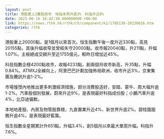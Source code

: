```yaml
---
layout: post
title: 港股重上2萬點收市　恒指本周升逾3%　科指升近8%
date: 2023-06-16 16:42:30.000000000 +08:00
link: https://news.rthk.hk/rthk/ch/component/k2/1705130-20230616.htm
categories: rthk
---
```


港股重上20000點，是1個月以來首次。恒生指數午後一度升近330點，高見20155點，其後升幅收窄並曾經失守20000點。收市報20040點，升211點，升幅1.07%。主板總成交額升至近1755億元，較昨日增加近45%。

科技指數企穩4200點收市，收報4233點，創兩個月收市新高，升35點，升幅0.84%。ATMXJ全線向上，阿里巴巴計劃加強佈局歐洲，收市升近3%，京東集團及騰訊升逾1-2%。

市場憧憬內地推出更多刺激經濟措施，部分消費股造好，安踏、蒙牛、周大福升逾1-2%。汽車股個別發展，蔚來升近9%，是表現最好科指成份股；小鵬汽車升逾4%，比亞迪偏軟。

本地地產股、內房及物管股靠穩，九倉置業升近4%、新世界升逾2%。碧桂園服務升逾4%，是表現最好藍籌。

恒生指數全星期累計升651點，升幅3.4%，創5個月以來最大單周升幅。科指升7.6%。
